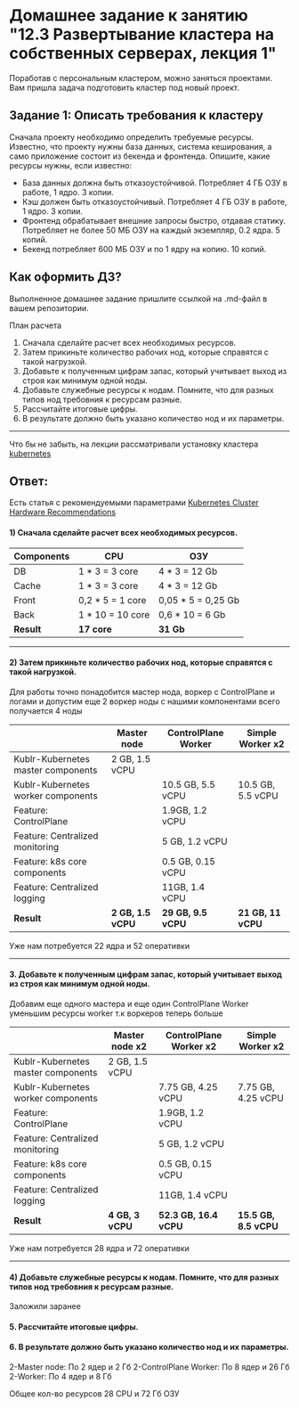 # Домашнее задание к занятию "12.3 Развертывание кластера на собственных серверах, лекция 1"
Поработав с персональным кластером, можно заняться проектами. Вам пришла задача подготовить кластер под новый проект.

## Задание 1: Описать требования к кластеру
Сначала проекту необходимо определить требуемые ресурсы. Известно, что проекту нужны база данных, система кеширования, а само приложение состоит из бекенда и фронтенда. Опишите, какие ресурсы нужны, если известно:

* База данных должна быть отказоустойчивой. Потребляет 4 ГБ ОЗУ в работе, 1 ядро. 3 копии.
* Кэш должен быть отказоустойчивый. Потребляет 4 ГБ ОЗУ в работе, 1 ядро. 3 копии.
* Фронтенд обрабатывает внешние запросы быстро, отдавая статику. Потребляет не более 50 МБ ОЗУ на каждый экземпляр, 0.2 ядра. 5 копий.
* Бекенд потребляет 600 МБ ОЗУ и по 1 ядру на копию. 10 копий.

## Как оформить ДЗ?

Выполненное домашнее задание пришлите ссылкой на .md-файл в вашем репозитории.

План расчета
1. Сначала сделайте расчет всех необходимых ресурсов.
2. Затем прикиньте количество рабочих нод, которые справятся с такой нагрузкой.
3. Добавьте к полученным цифрам запас, который учитывает выход из строя как минимум одной ноды.
4. Добавьте служебные ресурсы к нодам. Помните, что для разных типов нод требовния к ресурсам разные.
5. Рассчитайте итоговые цифры.
6. В результате должно быть указано количество нод и их параметры.

---

Что бы не забыть, на лекции рассматривали установку кластера [kubernetes](https://github.com/aak74/kubernetes-for-beginners/tree/master/15-install/10-kubeadm)

## Ответ:

Есть статья с рекомендуемыми параметрами [Kubernetes Cluster Hardware Recommendations](https://docs.kublr.com/installation/hardware-recommendation/)

#### 1) Сначала сделайте расчет всех необходимых ресурсов.

| Components | CPU              | ОЗУ                |
|------------|------------------|--------------------|
| DB         | 1 * 3 = 3 core   | 4 * 3 = 12 Gb      |     
| Cache      | 1 * 3 = 3 core   | 4 * 3 = 12 Gb      | 
| Front      | 0,2 * 5 = 1 core | 0,05 * 5 = 0,25 Gb | 
| Back       | 1 * 10 = 10 core | 0,6 * 10 = 6 Gb    | 
| **Result** | **17 core**      | **31 Gb**          | 

---

#### 2) Затем прикиньте количество рабочих нод, которые справятся с такой нагрузкой.

Для работы точно понадобится мастер нода, воркер с ControlPlane и логами и допустим еще 2 воркер ноды с нашими компонентами всего получается 4 ноды

|                                    | Master node         | ControlPlane Worker | Simple Worker x2   |
|------------------------------------|---------------------|---------------------|--------------------|
| Kublr-Kubernetes master components | 2 GB, 1.5 vCPU      |                     |                    | 
| Kublr-Kubernetes worker components |                     | 10.5 GB, 5.5 vCPU   | 10.5 GB, 5.5 vCPU  | 
| Feature: ControlPlane              |                     | 1.9GB, 1.2 vCPU     |                    | 
| Feature: Centralized monitoring    |                     | 5 GB, 1.2 vCPU      |                    |
| Feature: k8s core components       |                     | 0.5 GB, 0.15 vCPU   |                    |
| Feature: Centralized logging       |                     | 11GB, 1.4 vCPU      |                    |
| **Result**                         | **2 GB, 1.5 vCPU**  | **29 GB, 9.5 vCPU** | **21 GB, 11 vCPU** |

Уже нам потребуется 22 ядра и 52 оперативки

---

#### 3. Добавьте к полученным цифрам запас, который учитывает выход из строя как минимум одной ноды.

Добавим еще одного мастера и еще один ControlPlane Worker уменьшим ресурсы worker т.к воркеров теперь больше

|                                    | Master node  x2  | ControlPlane Worker x2 | Simple Worker x2      |
|------------------------------------|------------------|------------------------|-----------------------|
| Kublr-Kubernetes master components | 2 GB, 1.5 vCPU   |                        |                       | 
| Kublr-Kubernetes worker components |                  | 7.75 GB, 4.25 vCPU     | 7.75 GB, 4.25 vCPU    | 
| Feature: ControlPlane              |                  | 1.9GB, 1.2 vCPU        |                       | 
| Feature: Centralized monitoring    |                  | 5 GB, 1.2 vCPU         |                       |
| Feature: k8s core components       |                  | 0.5 GB, 0.15 vCPU      |                       |
| Feature: Centralized logging       |                  | 11GB, 1.4 vCPU         |                       |
| **Result**                         | **4 GB, 3 vCPU** | **52.3 GB, 16.4 vCPU** | **15.5 GB, 8.5 vCPU** |

Уже нам потребуется 28 ядра и 72 оперативки

---

####  4) Добавьте служебные ресурсы к нодам. Помните, что для разных типов нод требовния к ресурсам разные.

Заложили заранее

####  5. Рассчитайте итоговые цифры.
####  6. В результате должно быть указано количество нод и их параметры.

2-Master node: По 2 ядер и 2 Гб
2-ControlPlane Worker: По 8 ядер и 26 Гб
2-Worker: По 4 ядер и 8 Гб

Общее кол-во ресурсов 28 CPU и 72 Гб ОЗУ